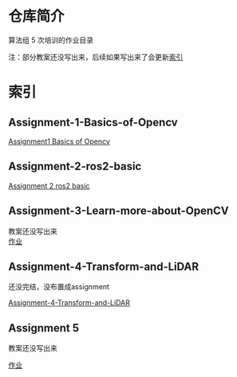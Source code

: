 
# 仓库简介
算法组 5 次培训的作业目录  

注：部分教案还没写出来，后续如果写出来了会更新[索引](#索引)
# 索引
## Assignment-1-Basics-of-Opencv
[Assignment1 Basics of Opencv](https://classroom.github.com/a/yKfgQOuv)
## Assignment-2-ros2-basic
[Assignment 2 ros2 basic](https://classroom.github.com/a/EnViJp7r)
## Assignment-3-Learn-more-about-OpenCV
教案还没写出来  
[作业](3/Assignment3-作业要求.md)
## Assignment-4-Transform-and-LiDAR
还没完结，没布置成assignment

[Assignment-4-Transform-and-LiDAR](https://github.com/RobotIC-2026-Algorithm-Intern/Assignment-4-Transform-and-LiDAR/tree/main)
## Assignment 5
教案还没写出来  

[作业](5/Assignment5-作业要求.md)
